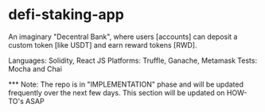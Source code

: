 # defi-staking-app

An imaginary "Decentral Bank", where users [accounts] can deposit a custom token [like USDT] and earn reward tokens [RWD].

Languages: Solidity, React JS
Platforms: Truffle, Ganache, Metamask
Tests: Mocha and Chai

*** Note: The repo is in "IMPLEMENTATION" phase and will be updated frequently over the next few days. This section will be updated on HOW-TO's ASAP
